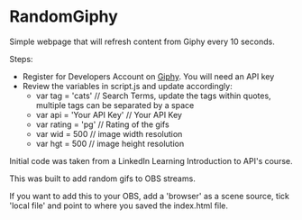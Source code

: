 # RandomGiphy
Simple webpage that will refresh content from Giphy every 10 seconds.

Steps:
 - Register for Developers Account on [Giphy](https://developers.giphy.com/docs/api/#quick-start-guide).  You will need an API key
 - Review the variables in script.js and update accordingly:
   - var tag = 'cats' // Search Terms, update the tags within quotes, multiple tags can be separated by a space
   - var api = 'Your API Key' // Your API Key
   - var rating = 'pg' // Rating of the gifs
   - var wid = 500 // image width resolution
   - var hgt = 500 // image height resolution

Initial code was taken from a LinkedIn Learning Introduction to API's course.

This was built to add random gifs to OBS streams.

If you want to add this to your OBS, add a 'browser' as a scene source, tick 'local file' and point to where you saved the index.html file.
